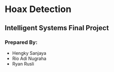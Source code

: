 # Hoax Detection 
## Intelligent Systems Final Project
### Prepared By:
+ Hengky Sanjaya
+ Rio Adi Nugraha
+ Ryan Rusli

